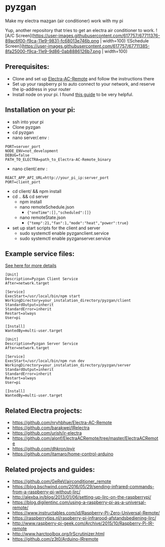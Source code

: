 # pyzgan
Make my electra mazgan (air conditioner) work with my pi

Yup, another repository that tries to get an electra air conditioner to work.
![A/C Screen](https://user-images.githubusercontent.com/617757/67711376-89ac6f00-f9ca-11e9-9831-fc68013e746b.png | width=100)
![Schedule Screen](https://user-images.githubusercontent.com/617757/67711385-8fa25000-f9ca-11e9-9d86-0ab8886126b7.png | width=100)


Prerequisites:
-----------------------
* Clone and set up [Electra-AC-Remote](https://github.com/nryhbhue/Electra-AC-Remote) and follow the instructions there
* Set up your raspberry pi to auto connect to your network, and reserve the ip-address in your router
* Install node on your pi. I found [this guide](https://desertbot.io/blog/nodejs-git-and-pm2-headless-raspberry-pi-install) to be very helpful.


Installation on your pi:
-----------------------
* ssh into your pi
* Clone pyzgan
* cd pyzgan 
* nano server/.env :
```
PORT=server_port
NODE_ENV=not_development
DEBUG=false
PATH_TO_ELECTRA=path_to_Electra-AC-Remote_binary
```
* nano client/.env :
```
REACT_APP_API_URL=http://your_pi_ip:server_port
PORT=client_port
```
* cd client/ && npm install
* cd .. && cd server 
    * npm install
    * nano remoteSchedule.json
        * `{"oneTime":[],"scheduled":[]}`
    * nano remoteState.json
         * `{"temp":21,"fan":1,"mode":"heat","power":true}`
* set up start scripts for the client and server
    * sudo systemctl enable pyzganclient.service
    * sudo systemctl enable pyzganserver.service
    
   
Example service files:
-----------------------
[See here for more details](https://www.raspberrypi.org/documentation/linux/usage/systemd.md)    
``` 
[Unit]
Description=Pyzgan Client Service
After=network.target

[Service]
ExecStart=/usr/local/bin/npm start
WorkingDirectory=your_instalation_directory/pyzgan/client
StandardOutput=inherit
StandardError=inherit
Restart=always
User=pi

[Install]
WantedBy=multi-user.target

[Unit]
Description=Pyzgan Server Service
After=network.target

[Service]
ExecStart=/usr/local/bin/npm run dev
WorkingDirectory=your_instalation_directory/pyzgan/server
StandardOutput=inherit
StandardError=inherit
Restart=always
User=pi

[Install]
WantedBy=multi-user.target    
```  

Related Electra projects:
-----------------------
* https://github.com/nryhbhue/Electra-AC-Remote
* https://github.com/barakwei/IRelectra
* https://github.com/urish/ir-electra
* https://github.com/alonf/ElectraACRemote/tree/master/ElectraACRemote
* https://github.com/dhkron/pyir
* https://github.com/itamaro/home-control-arduino

Related projects and guides:
-----------------------
* https://github.com/GeReV/airconditioner_remote
* https://blog.bschwind.com/2016/05/29/sending-infrared-commands-from-a-raspberry-pi-without-lirc/
* http://alexba.in/blog/2013/01/06/setting-up-lirc-on-the-raspberrypi/
* https://blog.digilentinc.com/using-a-raspberry-pi-as-a-universal-remote/
* https://www.instructables.com/id/Raspberry-Pi-Zero-Universal-Remote/
* https://raspberrytips.nl/raspberry-pi-infrarood-afstandsbediening-lirc/
* http://www.raspberry-pi-geek.com/Archive/2015/10/Raspberry-Pi-IR-remote
* http://www.harctoolbox.org/IrScrutinizer.html
* https://github.com/z3t0/Arduino-IRremote


